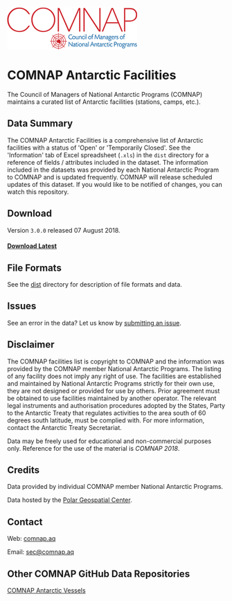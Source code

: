 ![COMNAP Logo](/img/comnap-logo-color.png)
# COMNAP Antarctic Facilities
The Council of Managers of National Antarctic Programs (COMNAP) maintains a curated list of Antarctic facilities (stations, camps, etc.).

## Data Summary
The COMNAP Antarctic Facilities is a comprehensive list of Antarctic facilities with a status of 'Open' or 'Temporarily Closed'. See the 'Information' tab of Excel spreadsheet (`.xls`) in the `dist` directory for a reference of fields / attributes included in the dataset. The information included in the datasets was provided by each National Antarctic Program to COMNAP and is updated frequently. COMNAP will release scheduled updates of this dataset. If you would like to be notified of changes, you can watch this repository.

## Download
Version `3.0.0` released 07 August 2018.

#### [Download Latest](https://github.com/PolarGeospatialCenter/comnap-antarctic-facilities/releases)

## File Formats
See the [dist](/dist) directory for description of file formats and data.

## Issues
See an error in the data? Let us know by [submitting an issue](https://github.com/PolarGeospatialCenter/comnap-antarctic-facilities/issues).

## Disclaimer
The COMNAP facilities list is copyright to COMNAP and the information was provided by the COMNAP member National Antarctic Programs. The listing of any facility does not imply any right of use. The facilities are established and maintained by National Antarctic Programs strictly for their own use, they are not designed or provided for use by others. Prior agreement must be obtained to use facilities maintained by another operator. The relevant legal instruments and authorisation procedures adopted by the States, Party to the Antarctic Treaty that regulates activities to the area south of 60 degrees south latitude, must be complied with. For more information, contact the Antarctic Treaty Secretariat.

Data may be freely used for educational and non-commercial purposes only. Reference for the use of the material is *COMNAP 2018*.

## Credits
Data provided by individual COMNAP member National Antarctic Programs.

Data hosted by the [Polar Geospatial Center](//www.pgc.umn.edu).

## Contact
Web: [comnap.aq](//comnap.aq)

Email: <sec@comnap.aq>

## Other COMNAP GitHub Data Repositories
[COMNAP Antarctic Vessels](https://github.com/PolarGeospatialCenter/comnap-antarctic-vessels)
